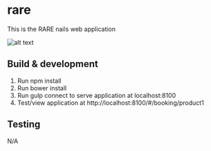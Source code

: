 # rare

This is the RARE nails web application

![alt text](https://s33.postimg.cc/6908uviwv/Screen_Shot_2018-07-31_at_6.44.33_PM.png "RARE screenshot")

## Build & development

1. Run npm install
2. Run bower install
3. Run gulp connect to serve application at localhost:8100
4. Test/view application at http://localhost:8100/#/booking/product1

## Testing
N/A
